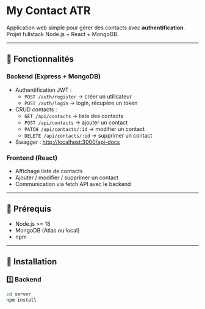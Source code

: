 # My Contact ATR

Application web simple pour gérer des contacts avec **authentification**.  
Projet fullstack Node.js + React + MongoDB.

---

## 🔹 Fonctionnalités

### Backend (Express + MongoDB)
- Authentification JWT :  
  - `POST /auth/register` → créer un utilisateur  
  - `POST /auth/login` → login, récupère un token  
- CRUD contacts :  
  - `GET /api/contacts` → liste des contacts  
  - `POST /api/contacts` → ajouter un contact  
  - `PATCH /api/contacts/:id` → modifier un contact  
  - `DELETE /api/contacts/:id` → supprimer un contact  
- Swagger : [http://localhost:3000/api-docs](http://localhost:3000/api-docs)

### Frontend (React)
- Affichage liste de contacts  
- Ajouter / modifier / supprimer un contact  
- Communication via fetch API avec le backend  

---

## 🔹 Prérequis

- Node.js >= 18  
- MongoDB (Atlas ou local)  
- npm  

---

## 🔹 Installation

### 1️⃣ Backend

```bash
cd server
npm install
